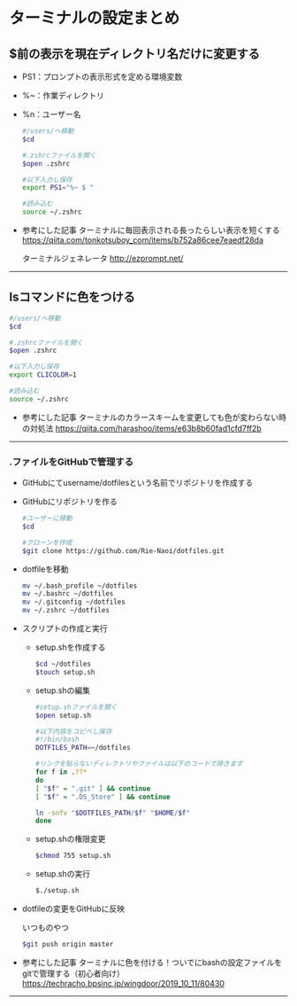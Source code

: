 # ターミナルの設定まとめ

## $前の表示を現在ディレクトリ名だけに変更する

- PS1：プロンプトの表示形式を定める環境変数
- %~：作業ディレクトリ
- %n：ユーザー名

  ```bash
  #/users/へ移動
  $cd

  #.zshrcファイルを開く
  $open .zshrc

  #以下入力し保存
  export PS1="%~ $ "

  #読み込む
  source ~/.zshrc
  ```

- 参考にした記事
  ターミナルに毎回表示される長ったらしい表示を短くする
  <https://qiita.com/tonkotsuboy_com/items/b752a86cee7eaedf28da>

  ターミナルジェネレータ
  <http://ezprompt.net/>

---

## lsコマンドに色をつける

```bash
#/users/へ移動
$cd

#.zshrcファイルを開く
$open .zshrc

#以下入力し保存
export CLICOLOR=1

#読み込む
source ~/.zshrc
```

- 参考にした記事
ターミナルのカラースキームを変更しても色が変わらない時の対処法
<https://qiita.com/harashoo/items/e63b8b60fad1cfd7ff2b>

---

### .ファイルをGitHubで管理する

- GitHubにてusername/dotfilesという名前でリポジトリを作成する

- GitHubにリポジトリを作る
  
  ```bash
  #ユーザーに移動
  $cd
  
  #クローンを作成
  $git clone https://github.com/Rie-Naoi/dotfiles.git
  ```

- dotfileを移動

  ```bash
  mv ~/.bash_profile ~/dotfiles
  mv ~/.bashrc ~/dotfiles
  mv ~/.gitconfig ~/dotfiles
  mv ~/.zshrc ~/dotfiles
  ```

- スクリプトの作成と実行
  - setup.shを作成する

    ```bash
    $cd ~/dotfiles
    $touch setup.sh
    ```

  - setup.shの編集

    ```bash
    #setup.shファイルを開く
    $open setup.sh

    #以下内容をコピペし保存
    #!/bin/bash
    DOTFILES_PATH=~/dotfiles

    #リンクを貼らないディレクトリやファイルは以下のコードで除きます
    for f in .??*
    do
    [ "$f" = ".git" ] && continue
    [ "$f" = ".DS_Store" ] && continue

    ln -snfv "$DOTFILES_PATH/$f" "$HOME/$f"
    done
    ```

  - setup.shの権限変更

    ```bash
    $chmod 755 setup.sh
    ```

  - setup.shの実行

    ```bash
    $./setup.sh
    ```

- dotfileの変更をGitHubに反映

  いつものやつ

  ```bash
  $git push origin master
  ```

- 参考にした記事
ターミナルに色を付ける！ついでにbashの設定ファイルをgitで管理する（初心者向け）
<https://techracho.bpsinc.jp/wingdoor/2019_10_11/80430>

---
